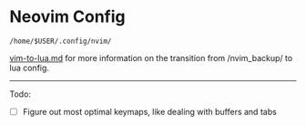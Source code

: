 # Neovim Config 

`/home/$USER/.config/nvim/`

[vim-to-lua.md](vim-to-lua.md) for more information on the transition from /nvim_backup/ to lua config.

---

Todo: 
- [ ] Figure out most optimal keymaps, like dealing with buffers and tabs
